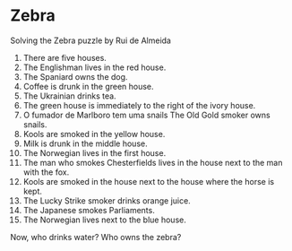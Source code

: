 # Zebra
  Solving the Zebra puzzle by Rui de Almeida
  
  1. There are five houses.
  2. The Englishman lives in the red house.
  3. The Spaniard owns the dog.
  4. Coffee is drunk in the green house.
  5. The Ukrainian drinks tea.
  6. The green house is immediately to the right of the ivory house.
  7. O fumador de Marlboro tem uma snails The Old Gold smoker owns snails.
  8. Kools are smoked in the yellow house.
  9. Milk is drunk in the middle house.
  10. The Norwegian lives in the first house.
  11. The man who smokes Chesterfields lives in the house next to the man with the fox.
  12. Kools are smoked in the house next to the house where the horse is kept.
  13. The Lucky Strike smoker drinks orange juice.
  14. The Japanese smokes Parliaments.
  15. The Norwegian lives next to the blue house.
  
  Now, who drinks water? Who owns the zebra?
 
 
